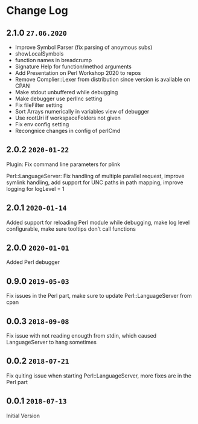 # Change Log

## 2.1.0    `27.06.2020`
- Improve Symbol Parser (fix parsing of anoymous subs)
- showLocalSymbols
- function names in breadcrump
- Signature Help for function/method arguments
- Add Presentation on Perl Workshop 2020 to repos
- Remove Complier::Lexer from distribution since 
    version is available on CPAN
- Make stdout unbuffered while debugging
- Make debugger use perlInc setting
- Fix fileFilter setting
- Sort Arrays numerically in variables view of debugger
- Use rootUri if workspaceFolders not given
- Fix env config setting
- Recongnice changes in config of perlCmd

## 2.0.2    `2020-01-22`
Plugin: Fix command line parameters for plink

Perl::LanguageServer: Fix handling of multiple parallel request, improve symlink handling, add support for UNC paths in path mapping, improve logging for logLevel = 1

## 2.0.1    `2020-01-14`
Added support for reloading Perl module while debugging, make log level configurable, make sure tooltips don't call functions

## 2.0.0    `2020-01-01`
Added Perl debugger

## 0.9.0   `2019-05-03`
Fix issues in the Perl part, make sure to update Perl::LanguageServer from cpan

## 0.0.3   `2018-09-08`
Fix issue with not reading enougth from stdin, which caused LanguageServer to hang sometimes

## 0.0.2  `2018-07-21` 
Fix quiting issue when starting Perl::LanguageServer, more fixes are in the Perl part

## 0.0.1  `2018-07-13`
Initial Version


